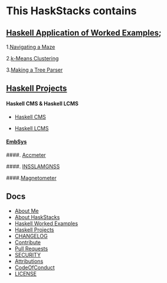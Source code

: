 # This HaskStacks contains

## [Haskell Application of Worked Examples](https://github.com/josephkb87/HaskStacks/tree/main/HaskellWorkedExamples);

1.[Navigating a Maze](#)

2.[k-Means Clustering](#)

3.[Making a Tree Parser](#)
   
## [Haskell Projects](https://github.com/josephkb87/HaskStacks/tree/main/Projects)

#### Haskell CMS & Haskell LCMS

 - [Haskell CMS](https://github.com/josephkb87/HaskCMS/cms_project)

 - [Haskell LCMS](https://github.com/josephkb87/HaskCMS/lcms_project)

#### [EmbSys](https://github.com/josephkb87/HaskStacks/tree/main/Projects/EmbSys)

####. [Accmeter](https://github.com/josephkb87/HaskStacks/tree/main/Projects/Accmeter)

####. [INSSLAMGNSS](https://github.com/josephkb87/HaskStacks/tree/main/Projects/INSSLAMGNSS)

####.[Magnetometer](https://github.com/josephkb87/HaskStacks/tree/main/Projects/Magnetometer)

## Docs

* [About Me](https://github.com/josephkb87)
* [About HaskStacks](../docs/README.md)
* [Haskell Worked Examples](https://github.com/josephkb87/HaskStacks/tree/main/HaskellWorkedExamples/README.md)
* [Haskell Projects](https://github.com/josephkb87/HaskStacks/tree/main/Projects/README.md)
* [CHANGELOG](../docs/CHANGELOG.md) 
* [Contribute](../docs/CONTRIBUTING.md)
* [Pull Requests](../docs/blob/PRs.md)  
* [SECURITY](../docs/SECURITY.md) 
* [Attributions](..docs/Attributions.md) 
* [CodeOfConduct](../docs/CodeOfConduct.md) 
* [LICENSE](../docs/LICENSE.md)

